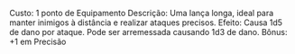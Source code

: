 Custo: 1 ponto de Equipamento
Descrição: Uma lança longa, ideal para manter inimigos à distância e realizar ataques precisos.
Efeito: Causa 1d5 de dano por ataque. Pode ser arremessada causando 1d3 de dano.
Bônus: +1 em Precisão